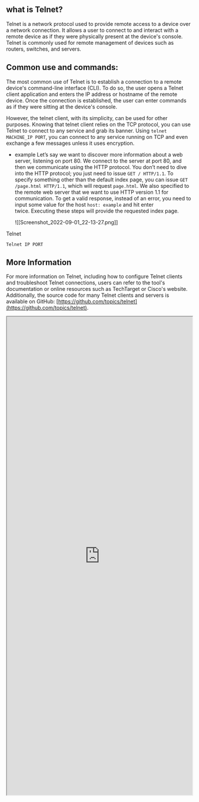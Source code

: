 ## what is Telnet?
Telnet is a network protocol used to provide remote access to a device over a network connection. It allows a user to connect to and interact with a remote device as if they were physically present at the device's console. Telnet is commonly used for remote management of devices such as routers, switches, and servers.

## Common use and commands:
The most common use of Telnet is to establish a connection to a remote device's command-line interface (CLI). To do so, the user opens a Telnet client application and enters the IP address or hostname of the remote device. Once the connection is established, the user can enter commands as if they were sitting at the device's console.

However, the telnet client, with its simplicity, can be used for other purposes. Knowing that telnet client relies on the TCP protocol, you can use Telnet to connect to any service and grab its banner. Using `telnet MACHINE_IP PORT`, you can connect to any service running on TCP and even exchange a few messages unless it uses encryption.

- example
	Let’s say we want to discover more information about a web server, listening on port 80. We connect to the server at port 80, and then we communicate using the HTTP protocol. You don’t need to dive into the HTTP protocol; you just need to issue `GET / HTTP/1.1`. To specify something other than the default index page, you can issue `GET /page.html HTTP/1.1`, which will request `page.html`. We also specified to the remote web server that we want to use HTTP version 1.1 for communication. To get a valid response, instead of an error, you need to input some value for the host `host: example` and hit enter twice. Executing these steps will provide the requested index page.

	![[Screenshot_2022-09-01_22-13-27.png]]

Telnet
```Terminal
Telnet IP PORT
```

## More Information
For more information on Telnet, including how to configure Telnet clients and troubleshoot Telnet connections, users can refer to the tool's documentation or online resources such as TechTarget or Cisco's website. Additionally, the source code for many Telnet clients and servers is available on GitHub: [https://github.com/topics/telnet](https://github.com/topics/telnet).

<iframe src="https://github.com/topics/telnet" width="100%" height="1300"></iframe>